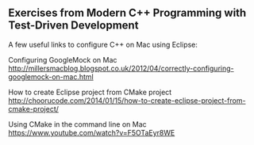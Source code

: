 ## Exercises from Modern C++ Programming with Test-Driven Development

A few useful links to configure C++ on Mac using Eclipse:

Configuring GoogleMock on Mac
http://millersmacblog.blogspot.co.uk/2012/04/correctly-configuring-googlemock-on-mac.html

How to create Eclipse project from CMake project
http://choorucode.com/2014/01/15/how-to-create-eclipse-project-from-cmake-project/

Using CMake in the command line on Mac 
https://www.youtube.com/watch?v=F5OTaEyr8WE


